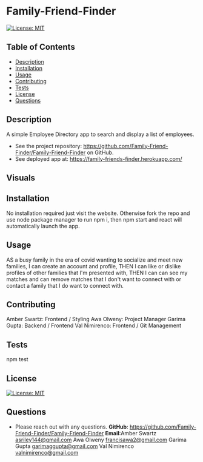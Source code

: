 # Family-Friend-Finder


[![License: MIT](https://img.shields.io/badge/License-MIT-yellow.svg)](https://opensource.org/licenses/MIT)

## Table of Contents

- [Description](#description)
- [Installation](#installation)
- [Usage](#usage)
- [Contributing](#contributing)
- [Tests](#test)
- [License](#license)
- [Questions](#questions)

## Description

A simple Employee Directory app to search and display a list of employees.

- See the project repository:  https://github.com/Family-Friend-Finder/Family-Friend-Finder on GitHub.
- See deployed app at:  https://family-friends-finder.herokuapp.com/

## Visuals

## Installation

No installation required just visit the website. Otherwise fork the repo and use node package manager to run npm i, then npm start and react will automatically launch the app.

## Usage

AS a busy family in the era of covid wanting to socialize and meet new families, I can create an account and profile, THEN I can like or dislike profiles of other families that I'm presented with, THEN I can can see my matches and can remove matches that I don't want to connect with or contact a family that I do want to connect with. 

## Contributing

Amber Swartz:  Frontend / Styling
Awa Olweny: Project Manager
Garima Gupta: Backend / Frontend
Val Nimirenco: Frontend / Git Management

## Tests

npm test

## License

[![License: MIT](https://img.shields.io/badge/License-MIT-yellow.svg)](https://opensource.org/licenses/MIT)

## Questions

- Please reach out with any questions.
  **GitHub**: https://github.com/Family-Friend-Finder/Family-Friend-Finder
  **Email**:Amber Swartz  asriley144@gmail.com
            Awa Olweny francisawa2@gmail.com
            Garima Gupta garimaggupta@gmail.com
            Val Nimirenco valnimirenco@gmail.com
